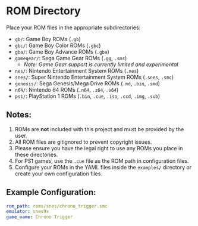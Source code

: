 # ROM Directory

Place your ROM files in the appropriate subdirectories:

- `gb/`: Game Boy ROMs (`.gb`)
- `gbc/`: Game Boy Color ROMs (`.gbc`)
- `gba/`: Game Boy Advance ROMs (`.gba`)
- `gamegear/`: Sega Game Gear ROMs (`.gg`, `.sms`)
  - *Note: Game Gear support is currently limited and experimental*
- `nes/`: Nintendo Entertainment System ROMs (`.nes`)
- `snes/`: Super Nintendo Entertainment System ROMs (`.snes`, `.smc`)
- `genesis/`: Sega Genesis/Mega Drive ROMs (`.md`, `.bin`, `.smd`)
- `n64/`: Nintendo 64 ROMs (`.n64`, `.z64`, `.v64`)
- `ps1/`: PlayStation 1 ROMs (`.bin`, `.cue`, `.iso`, `.ccd`, `.img`, `.sub`)

## Notes:

1. ROMs are **not** included with this project and must be provided by the user.
2. All ROM files are gitignored to prevent copyright issues.
3. Please ensure you have the legal right to use any ROMs you place in these directories.
4. For PS1 games, use the `.cue` file as the ROM path in configuration files.
5. Configure your ROMs in the YAML files inside the `examples/` directory or create your own configuration files.

## Example Configuration:

```yaml
rom_path: roms/snes/chrono_trigger.smc
emulator: snes9x
game_name: Chrono Trigger
```